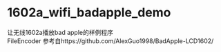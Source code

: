 # 1602a_wifi_badapple_demo

让无线1602a播放bad apple的样例程序  
FileEncoder 参考自https://github.com/AlexGuo1998/BadApple-LCD1602/  